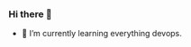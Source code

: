 ### Hi there 👋
- 🌱 I’m currently learning everything devops.
  
<!--
**nashtech365/nashtech365** is a ✨ _special_ ✨ repository because its `README.md` (this file) appears on your GitHub profile.

Here are some ideas to get you started:

- 🔭 I’m currently working on ...
- 🌱 I’m currently learning everything devops. 
- 👯 I’m looking to collaborate on ...
- 🤔 I’m looking for help with ...
- 💬 Ask me about my tech journey
- 📫 How to reach me: nashtech365@gmail.com
- 😄 Pronouns: Nash
- ⚡ Fun fact: ...
-->

